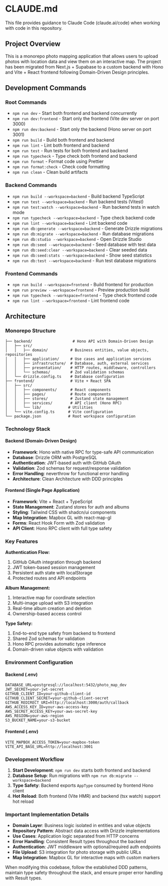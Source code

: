 # CLAUDE.md

This file provides guidance to Claude Code (claude.ai/code) when working with code in this repository.

## Project Overview

This is a monorepo photo mapping application that allows users to upload photos with location data and view them on an interactive map. The project has been migrated from Next.js + Supabase to a custom backend with Hono and Vite + React frontend following Domain-Driven Design principles.

## Development Commands

### Root Commands

- `npm run dev` - Start both frontend and backend concurrently
- `npm run dev:frontend` - Start only the frontend (Vite dev server on port 3000)
- `npm run dev:backend` - Start only the backend (Hono server on port 3001)
- `npm run build` - Build both frontend and backend
- `npm run lint` - Lint both frontend and backend
- `npm run test` - Run tests for both frontend and backend
- `npm run typecheck` - Type check both frontend and backend
- `npm run format` - Format code using Prettier
- `npm run format:check` - Check code formatting
- `npm run clean` - Clean build artifacts

### Backend Commands

- `npm run build --workspace=backend` - Build backend TypeScript
- `npm run test --workspace=backend` - Run backend tests (Vitest)
- `npm run test:watch --workspace=backend` - Run backend tests in watch mode
- `npm run typecheck --workspace=backend` - Type check backend code
- `npm run lint --workspace=backend` - Lint backend code
- `npm run db:generate --workspace=backend` - Generate Drizzle migrations
- `npm run db:migrate --workspace=backend` - Run database migrations
- `npm run db:studio --workspace=backend` - Open Drizzle Studio
- `npm run db:seed --workspace=backend` - Seed database with test data
- `npm run db:seed:clear --workspace=backend` - Clear seeded data
- `npm run db:seed:stats --workspace=backend` - Show seed statistics
- `npm run db:test --workspace=backend` - Run test database migrations

### Frontend Commands

- `npm run build --workspace=frontend` - Build frontend for production
- `npm run preview --workspace=frontend` - Preview production build
- `npm run typecheck --workspace=frontend` - Type check frontend code
- `npm run lint --workspace=frontend` - Lint frontend code

## Architecture

### Monorepo Structure

```
├── backend/                  # Hono API with Domain-Driven Design
│   ├── src/
│   │   ├── domain/          # Business entities, value objects, repositories
│   │   ├── application/     # Use cases and application services
│   │   ├── infrastructure/  # Database, auth, external services
│   │   ├── presentation/    # HTTP routes, middleware, controllers
│   │   └── schemas/         # Zod validation schemas
│   └── drizzle.config.ts    # Database configuration
├── frontend/                # Vite + React SPA
│   ├── src/
│   │   ├── components/      # React components
│   │   ├── pages/           # Route components
│   │   ├── stores/          # Zustand state management
│   │   ├── services/        # API client (Hono RPC)
│   │   └── lib/            # Utilities
│   └── vite.config.ts      # Vite configuration
└── package.json            # Root workspace configuration
```

### Technology Stack

#### Backend (Domain-Driven Design)

- **Framework**: Hono with native RPC for type-safe API communication
- **Database**: Drizzle ORM with PostgreSQL
- **Authentication**: JWT-based auth with GitHub OAuth
- **Validation**: Zod schemas for request/response validation
- **Error Handling**: neverthrow for functional error handling
- **Architecture**: Clean Architecture with DDD principles

#### Frontend (Single Page Application)

- **Framework**: Vite + React + TypeScript
- **State Management**: Zustand stores for auth and albums
- **Styling**: Tailwind CSS with shadcn/ui components
- **Map Integration**: Mapbox GL with react-map-gl
- **Forms**: React Hook Form with Zod validation
- **API Client**: Hono RPC client with full type safety

### Key Features

**Authentication Flow:**

1. GitHub OAuth integration through backend
2. JWT token-based session management
3. Persistent auth state with localStorage
4. Protected routes and API endpoints

**Album Management:**

1. Interactive map for coordinate selection
2. Multi-image upload with S3 integration
3. Real-time album creation and deletion
4. Ownership-based access control

**Type Safety:**

1. End-to-end type safety from backend to frontend
2. Shared Zod schemas for validation
3. Hono RPC provides automatic type inference
4. Domain-driven value objects with validation

### Environment Configuration

#### Backend (.env)

```
DATABASE_URL=postgresql://localhost:5432/photo_map_dev
JWT_SECRET=your-jwt-secret
GITHUB_CLIENT_ID=your-github-client-id
GITHUB_CLIENT_SECRET=your-github-client-secret
GITHUB_REDIRECT_URI=http://localhost:3000/auth/callback
AWS_ACCESS_KEY_ID=your-aws-access-key
AWS_SECRET_ACCESS_KEY=your-aws-secret-key
AWS_REGION=your-aws-region
S3_BUCKET_NAME=your-s3-bucket
```

#### Frontend (.env)

```
VITE_MAPBOX_ACCESS_TOKEN=your-mapbox-token
VITE_API_BASE_URL=http://localhost:3001
```

### Development Workflow

1. **Start Development**: `npm run dev` starts both frontend and backend
2. **Database Setup**: Run migrations with `npm run db:migrate --workspace=backend`
3. **Type Safety**: Backend exports `AppType` consumed by frontend Hono client
4. **Hot Reload**: Both frontend (Vite HMR) and backend (tsx watch) support hot reload

### Important Implementation Details

- **Domain Layer**: Business logic isolated in entities and value objects
- **Repository Pattern**: Abstract data access with Drizzle implementations
- **Use Cases**: Application logic separated from HTTP concerns
- **Error Handling**: Consistent Result types throughout the backend
- **Authentication**: JWT middleware with optional/required auth endpoints
- **File Upload**: S3 integration for photo storage with public URLs
- **Map Integration**: Mapbox GL for interactive maps with custom markers

When modifying this codebase, follow the established DDD patterns, maintain type safety throughout the stack, and ensure proper error handling with Result types.
